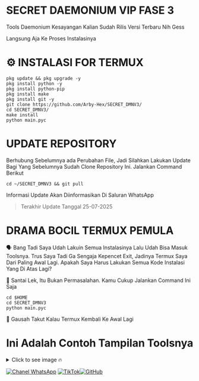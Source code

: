 # SECRET DAEMONIUM VIP FASE 3
Tools Daemonium Kesayangan Kalian Sudah Rilis Versi Terbaru Nih Gess

Langsung Aja Ke Proses Instalasinya

# ⚙️ INSTALASI FOR TERMUX
```
pkg update && pkg upgrade -y
pkg install python -y
pkg install python-pip
pkg install make
pkg install git -y
git clone https://github.com/Arby-Hex/SECRET_DMNV3/
cd SECRET_DMNV3/
make install
python main.pyc
```
# UPDATE REPOSITORY
Berhubung Sebelumnya ada Perubahan File, Jadi Silahkan Lakukan Update Bagi Yang Sebelumnya Sudah Clone Repository Ini. Jalankan Command Berikut
```
cd ~/SECRET_DMNV3 && git pull
```
Informasi Update Akan Diinformasikan Di Saluran WhatsApp 

> Terakhir Update Tanggal 25-07-2025

# DRAMA BOCIL TERMUX PEMULA
🗣️ Bang Tadi Saya Udah Lakuin Semua Instalasinya Lalu Udah Bisa Masuk Toolsnya. Trus Saya Tadi Ga Sengaja Kepencet Exit, Jadinya Termux Saya Dari Paling Awal Lagi. Apakah Saya Harus Lakukan Semua Kode Instalasi Yang Di Atas Lagi?

👤 Santai Lek, Itu Bukan Permasalahan. Kamu Cukup Jalankan Command Ini Saja
```
cd $HOME
cd SECRET_DMNV3
python main.pyc
```
👤 Gausah Takut Kalau Termux Kembali Ke Awal Lagi

<h1>Ini Adalah Contoh Tampilan Toolsnya</h1>

<details>
  <summary>Click to see image 🔥</summary>

  <img src="https://img1.pixhost.to/images/7403/624985534_kenjaa.jpg" alt="Secret Daemonium" width="300" style="border-radius: 10px;" />
</details>

[![Chanel WhatsApp](https://img.shields.io/badge/Chanel-WhatsApp-green?logo=whatsapp)](https://whatsapp.com/channel/0029Vb6VXlNK5cDJkIjUxi17) [![TikTok](https://img.shields.io/badge/TikTok-Profile-black?logo=tiktok)](https://www.tiktok.com/@viper_exe9)[![GitHub](https://img.shields.io/badge/GitHub-Profile-black?logo=github)](https://github.com/usernamekamu)
